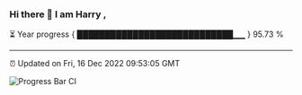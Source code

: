 ### Hi there 👋 I am Harry , 

⏳ Year progress { ████████████████████████████▁▁ } 95.73 %

---

⏰ Updated on Fri, 16 Dec 2022 09:53:05 GMT

![Progress Bar CI](https://github.com/duykhang68/duykhang68/workflows/Progress%20Bar%20CI/badge.svg)
